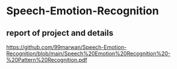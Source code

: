 # Speech-Emotion-Recognition
## **report of project and details**
https://github.com/99marwan/Speech-Emotion-Recognition/blob/main/Speech%20Emotion%20Recognition%20-%20Pattern%20Recognition.pdf
